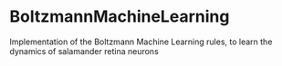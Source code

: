 # BoltzmannMachineLearning
Implementation of the Boltzmann Machine Learning rules, to learn the dynamics of salamander retina neurons
